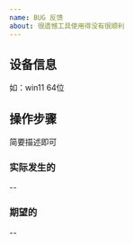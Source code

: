 ```yaml
---
name: BUG 反馈
about: 很遗憾工具使用得没有很顺利
---
```


## 设备信息

如：win11 64位

## 操作步骤

简要描述即可

### 实际发生的

--

### 期望的

--
